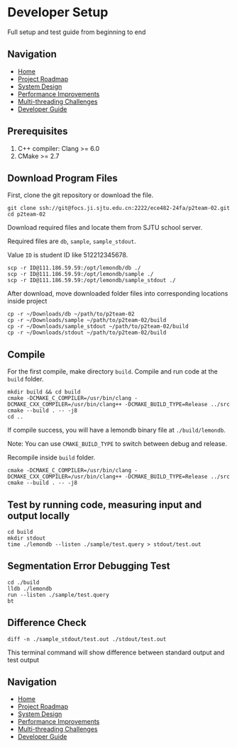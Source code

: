 # Developer Setup 

Full setup and test guide from beginning to end 


## Navigation
- [Home](Home.md)
- [Project Roadmap](RoadMap.md)
- [System Design](Design.md)
- [Performance Improvements](Performance.md)
- [Multi-threading Challenges](MultiThreading.md)
- [Developer Guide](DeveloperGuide.md)

## Prerequisites 

1. C++ compiler: Clang >= 6.0
2. CMake >= 2.7

## Download Program Files 

First, clone the git repository or download the file.

```shell
git clone ssh://git@focs.ji.sjtu.edu.cn:2222/ece482-24fa/p2team-02.git 
cd p2team-02 
```

Download required files and locate them from SJTU school server. 

Required files are `db`, `sample`, `sample_stdout`. 

Value `ID` is student ID like 512212345678. 

```shell
scp -r ID@111.186.59.59:/opt/lemondb/db ./ 
scp -r ID@111.186.59.59:/opt/lemondb/sample ./
scp -r ID@111.186.59.59:/opt/lemondb/sample_stdout ./
```

After download, move downloaded folder files into corresponding locations inside project 

```shell
cp -r ~/Downloads/db ~/path/to/p2team-02 
cp -r ~/Downloads/sample ~/path/to/p2team-02/build
cp -r ~/Downloads/sample_stdout ~/path/to/p2team-02/build 
cp -r ~/Downloads/stdout ~/path/to/p2team-02/build 
```

## Compile

For the first compile, make directory `build`. Compile and run code at the `build` folder. 

```shell
mkdir build && cd build
cmake -DCMAKE_C_COMPILER=/usr/bin/clang -DCMAKE_CXX_COMPILER=/usr/bin/clang++ -DCMAKE_BUILD_TYPE=Release ../src
cmake --build . -- -j8
cd ..
```

If compile success, you will have a lemondb binary file at `./build/lemondb`. 

Note: You can use `CMAKE_BUILD_TYPE` to switch between debug and release.

Recompile inside `build` folder. 

```shell
cmake -DCMAKE_C_COMPILER=/usr/bin/clang -DCMAKE_CXX_COMPILER=/usr/bin/clang++ -DCMAKE_BUILD_TYPE=Release ../src
cmake --build . -- -j8
```

## Test by running code, measuring input and output locally 

```shell
cd build
mkdir stdout  
time ./lemondb --listen ./sample/test.query > stdout/test.out
```

## Segmentation Error Debugging Test

```shell
cd ./build 
lldb ./lemondb
run --listen ./sample/test.query
bt
```

## Difference Check

```shell
diff -n ./sample_stdout/test.out ./stdout/test.out
```

This terminal command will show difference between standard output and test output 

## Navigation
- [Home](Home.md)
- [Project Roadmap](RoadMap.md)
- [System Design](Design.md)
- [Performance Improvements](Performance.md)
- [Multi-threading Challenges](MultiThreading.md)
- [Developer Guide](DeveloperGuide.md)
